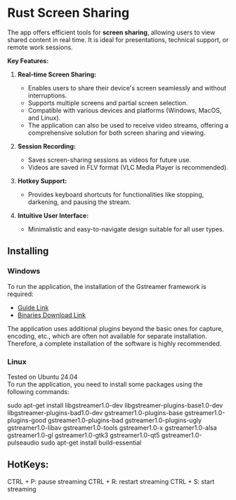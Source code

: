 Rust Screen Sharing
======================

The app offers efficient tools for **screen sharing**, allowing users to view shared content in real time. It is ideal for presentations, technical support, or remote work sessions.

**Key Features:**

1. **Real-time Screen Sharing:**

   * Enables users to share their device's screen seamlessly and without interruptions.
   * Supports multiple screens and partial screen selection.
   * Compatible with various devices and platforms (Windows, MacOS, and Linux).
   * The application can also be used to receive video streams, offering a comprehensive solution for both screen sharing and viewing.

2. **Session Recording:**

   * Saves screen-sharing sessions as videos for future use.
   * Videos are saved in FLV format (VLC Media Player is recommended).

3. **Hotkey Support:**

   * Provides keyboard shortcuts for functionalities like stopping, darkening, and pausing the stream.

4. **Intuitive User Interface:**

   * Minimalistic and easy-to-navigate design suitable for all user types.

## Installing

### Windows

To run the application, the installation of the Gstreamer framework is required:

* [Guide Link](https://gstreamer.freedesktop.org/documentation/installing/on-windows.html?gi-language=c)
* [Binaries Download Link](https://gstreamer.freedesktop.org/download/#windows)

The application uses additional plugins beyond the basic ones for capture, encoding, etc., which are often not available for separate installation. Therefore, a complete installation of the software is highly recommended.

### Linux

Tested on Ubuntu 24.04  
To run the application, you need to install some packages using the following commands:

sudo apt-get install libgstreamer1.0-dev libgstreamer-plugins-base1.0-dev libgstreamer-plugins-bad1.0-dev gstreamer1.0-plugins-base gstreamer1.0-plugins-good gstreamer1.0-plugins-bad gstreamer1.0-plugins-ugly gstreamer1.0-libav gstreamer1.0-tools gstreamer1.0-x gstreamer1.0-alsa gstreamer1.0-gl gstreamer1.0-gtk3 gstreamer1.0-qt5 gstreamer1.0-pulseaudio
sudo apt-get install build-essential

## HotKeys:

CTRL + P: pause streaming
CTRL + R: restart streaming
CTRL + S: start streaming


